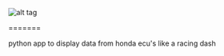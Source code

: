 ![alt tag](https://raw.github.com/pablobuenaposada/HonDash/master/mierdaca/logo/hondash.png)

=======

python app to display data from honda ecu's like a racing dash
